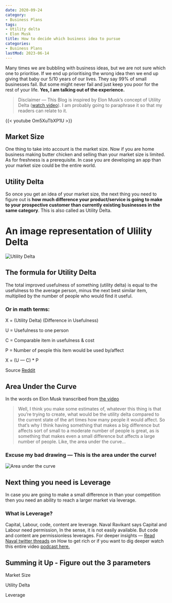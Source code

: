 ```yaml
---
date: 2020-09-24
category:
- Business Plans
tags:
- Utility delta
- Elon Musk
title: How to decide which business idea to pursue
categories:
- Business Plans
lastMod: 2023-06-14
---
```

Many times we are bubbling with business ideas, but we are not sure which one to prioritise. If we end up prioritising the wrong idea then we end up giving that baby our 5/10 years of our lives. They say 99% of small businesses fail. But some might never fail and just keep you poor for the rest of your life. **Yes, I am talking out of the experience.**

> Disclaimer — This Blog is inspired by Elon Musk’s concept of Utility Delta ([watch video](https://www.youtube.com/watch?v=Om5XuTbXP1U)). I am probably going to paraphrase it so that my readers can relate to it.

{{< youtube Om5XuTbXP1U >}}

## Market Size
One thing to take into account is the market size. Now if you are home business making butter chicken and selling than your market size is limited. As for freshness is a prerequisite. In case you are developing an app than your market size could be the entire world.



## Utility Delta
So once you get an idea of your market size, the next thing you need to figure out is **how much difference your product/service is going to make to your prospective customer than currently existing businesses in the same category**. This is also called as Utility Delta.

# An image representation of Ulility Delta

![Utility Delta](https://mataroa.blog/images/3e5ea511.jpeg)

## The formula for Utility Delta

The total improved usefulness of something (utility delta) is equal to the usefulness to the average person, minus the next best similar item, multiplied by the number of people who would find it useful.

### Or in math terms:

X = (Utility Delta) (Difference in Usefulness)

U = Usefulness to one person

C = Comparable item in usefulness & cost

P = Number of people this item would be used by/affect

X = (U — C) * P

Source [Reddit](https://www.reddit.com/r/elonmusk/comments/5bu1rq/what_does_elon_musk_mean_when_he_said_what_would/?utm_source=share&utm_medium=ios_app&utm_name=iossmf)

## Area Under the Curve
In the words on Elon Musk transcribed from [the video](https://www.youtube.com/watch?v=Om5XuTbXP1U)
> Well, I think you make some estimates of, whatever this thing is that you’re trying to create, what would be the utility delta compared to the current state of the art times how many people it would affect. So that’s why I think having something that makes a big difference but affects sort of small to a moderate number of people is great, as is something that makes even a small difference but affects a large number of people. Like, the area under the curve…

### Excuse my bad drawing — This is the area under the curve!

![Area under the curve](https://mataroa.blog/images/5a5ae9c1.png)

## Next thing you need is Leverage
In case you are going to make a small difference in than your competition then you need an ability to reach a larger market via leverage.

### What is Leverage?
Capital, Labour, code, content are leverage. Naval Ravikant says Capital and Labour need permission, In the sense, it is not easily available. But code and content are permissionless leverages. For deeper insights — [Read Naval twitter threads](https://threader.app/thread/1002103360646823936) on How to get rich or if you want to dig deeper watch this entire video [podcast here.](https://www.youtube.com/watch?v=1-TZqOsVCNM&feature=youtu.be)

## Summing it Up - Figure out the 3 parameters

Market Size

Utility Delta

Leverage
